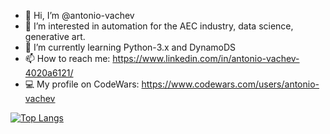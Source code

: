 - 👋 Hi, I’m @antonio-vachev
- 👀 I’m interested in automation for the AEC industry, data science, generative art.
- 🌱 I’m currently learning Python-3.x and DynamoDS
- 📫 How to reach me: https://www.linkedin.com/in/antonio-vachev-4020a6121/
- 💻 My profile on CodeWars: https://www.codewars.com/users/antonio-vachev



[![Top Langs](https://github-readme-stats.vercel.app/api/top-langs/?username=antonio-vachev&layout=compact)](https://github.com/antonio-vachev/github-readme-stats)
<!---
antonio-vachev/antonio-vachev is a ✨ special ✨ repository because its `README.md` (this file) appears on your GitHub profile.
You can click the Preview link to take a look at your changes.
--->
